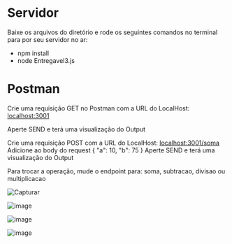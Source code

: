 <h1>Servidor</h1>

Baixe os arquivos do diretório e rode os seguintes comandos no terminal para por seu servidor no ar:
- npm install
- node Entregavel3.js

<h1>Postman</h1>

Crie uma requisição GET no Postman com a URL do LocalHost: <a href="localhost:3001">localhost:3001</a>

Aperte SEND e terá uma visualização do Output

Crie uma requisição POST com a URL do LocalHost: <a href="localhost:3001/soma">localhost:3001/soma</a>
Adicione ao body do request
{
    "a": 10, 
    "b": 75
}
Aperte SEND e terá uma visualização do Output

Para trocar a operação, mude o endpoint para: soma, subtracao, divisao ou multiplicacao

![Capturar](https://user-images.githubusercontent.com/104598876/199850386-93e24076-fd71-4ba9-acdc-5f7e660bdb8c.PNG)

![image](https://user-images.githubusercontent.com/104598876/205172171-f20251c8-7a08-4f8c-8f87-ba4c387aa18d.png)

![image](https://user-images.githubusercontent.com/104598876/205172327-277aabe2-2182-4521-815a-825d0adf3094.png)

![image](https://user-images.githubusercontent.com/104598876/205172505-0c4b5b5f-d272-45d2-a7ef-d6b4a52686aa.png)

